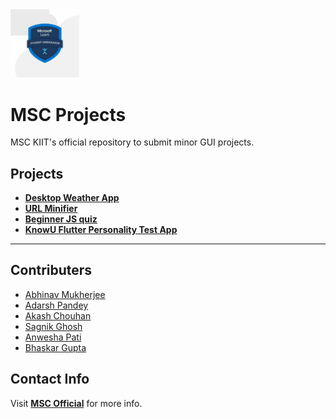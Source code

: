 <img src="./utils/MSAC.jpg" width="110px">
<!-- WASSSUPP :) -->

# MSC Projects

MSC KIIT's official repository to submit minor GUI projects.

## Projects

- **[Desktop Weather App](https://github.com/MSCKIIT/Small_Projects/tree/master/Desktop-Weather-App "View Project")**
- **[URL Minifier](https://github.com/MSCKIIT/Small_Projects/tree/master/URL%20Minifier "View Project")**
- **[Beginner JS quiz](https://github.com/MSCKIIT/Small_Projects/tree/master/javascript-quiz-main "View Project")**
- **[KnowU Flutter Personality Test App](https://github.com/bhask4r/KnowU-Personality-App "View Project")**

---

## Contributers

- [Abhinav Mukherjee](https://github.com/abhinav-193 "View Profile")
- [Adarsh Pandey](https://github.com/adarsh01-debug "View Profile")
- [Akash Chouhan](https://github.com/akashchouhan16 "View Profile")
- [Sagnik Ghosh](https://github.com/sagnikghoshcr7 "View Profile")
- [Anwesha Pati](https://github.com/innatepanda "View Profile")
- [Bhaskar Gupta](https://github.com/bhask4r "View Profile")

## Contact Info

Visit **[MSC Official](https://msackiit.tech/ "Visit Website")** for more info.
